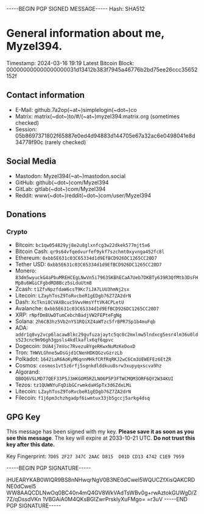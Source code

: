 -----BEGIN PGP SIGNED MESSAGE-----
Hash: SHA512


# General information about me, Myzel394.

Timestamp: 2024-03-16 19:19
Latest Bitcoin Block: 000000000000000000031d13412b383f7945a46776b2bd75ee26ccc35652152f


## Contact information

* E-Mail: github.7a2op(~at~)simplelogin(~dot~)co
* Matrix: matrix(~dot~)to/#/(~at~)myzel394:matrix.org (sometimes checked)
* Session: 05b8697371802f65887e0ed4d94883d144705e67a32ac6e0498041e8d34778f90c (rarely checked)

## Social Media

* Mastodon: Myzel394(~at~)mastodon.social
* GitHub: github(~dot~)com/Myzel394
* GitLab: gitlab(~dot~)com/Myzel394
* Reddit: www(~dot~)reddit(~dot~)com/user/Myzel394

## Donations

### Crypto

* Bitcoin: `bc1qw054829yj8e2u8glxnfcg3w22dkek577mjt5x6`
* Bitcoin Cash: `qr9s64vfqedvurfef9ykf7szchmt0xyvnga452fc8l`
* Ethereum: `0xbb5E631c03C65334d1d9EfBCD926DC1265CC20D7`
* Tether USD: `0xbb5E631c03C65334d1d9EfBCD926DC1265CC20D7`
* Monero: `83dm5wyuckG4aPbuMREHCEgLNwVn5i7963SKBhECaA7Ueb7DKBTy639R3QfMtb3DsFHMp8u6WGiCFgbdRDBBcz5sLduUtm8`
* Zcash: `t1ZfvNpzfdaW6csT9Kc7iJA7LUU3hmNj2sx`
* Litecoin: `LZayhTosZ9ToRvcbeR1gEDgb76Z7ZA2drN`
* Dash: `XcTkni8CVAXBcuc5VwvHmsYftVK4CPLetU`
* Avalanche: `0xbb5E631c03C65334d1d9EfBCD926DC1265CC20D7`
* XRP: `rNpfDm8UwDTumCebchBadjVW2FEPteFgNg`
* Solana: `2h6CB3hz5Vb2nYS1RQiXZ4aWTzc5frBPR7Sp1b4muFqb`
* ADA: `addr1q8vy2vcp6lacaw8lkc29gufuzajaytc5qc0c2mxlmw5lndxcg5esr4lm36u0lds523cnc9m96gh3gpsls4kdlkaflx6qf6qpvc`
* Dogecoin: `DUA4j7mVoc7Rvezu8YgeRKwxNuMzKeDoxD`
* Tron: `THWVLGhne5wDsGjd1CNenHDKQGzvGzrzLb`
* Polkadot: `1642iaR6AoKyM6qnnMHkfCRfRqRKJ2wC6Cm3UEWEFEz6EtZR`
* Cosmos: `cosmos1vt5z6rfj5sgnkdlddkuu8srw3xupyqxscva9hz`
* Algorand: `QBOQ6VSLMD77QEF33P5J3HKGOM5RZLNO6P5P3FTWCMQM3ORF6QY2W34KUI`
* Tezos: `tz1QUWNYuFqDibGCrwmkdaHSpTx3d6ZdxLMi`
* Litecoin: `LZayhTosZ9ToRvcbeR1gEDgb76Z7ZA2drN`
* Filecoin: `f1j6pm3chzhgadpf6iwmtux33jb5gccj5arkg4dsq`

## GPG Key

This message has been signed with my key. **Please save it as soon as you see this message**.
The key will expire at 2033-10-21 UTC. **Do not trust this key after this date.**

Key Fingerprint: `7D05 2F27 347C 2AAC D815  D01D CD13 4742 C1E9 7959`

-----BEGIN PGP SIGNATURE-----

iHUEARYKAB0WIQR9BS8nNHwqrNgV0B3NE0dCwel5WQUCZfXisQAKCRDNE0dCwel5
WW8AAQCDLNwOq0BC40n4mQ4GV8WkVAdTsWBv0g+rwAztokGUWgD/Z7Z/qDssdVKn
1VBGAiA0M4QKsBGIZwrPrsklyXuFMgo=
=r3uV
-----END PGP SIGNATURE-----
